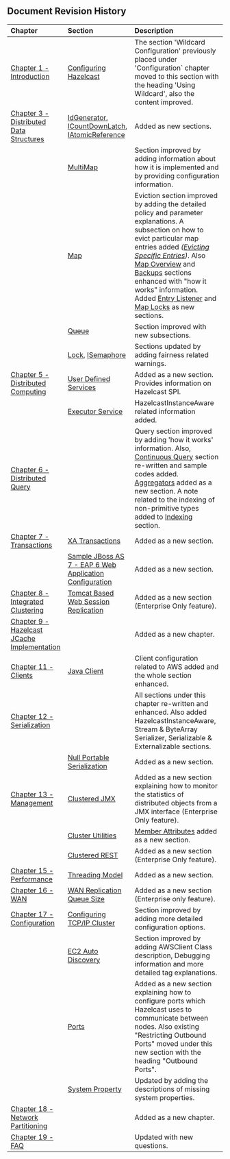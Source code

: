 

## Document Revision History

|Chapter|Section|Description|
|:-------|:-------|:-----------|
|[Chapter 1 - Introduction](#introduction)|[Configuring Hazelcast](#configuring-hazelcast)|The section 'Wildcard Configuration' previously placed under 'Configuration` chapter moved to this section with the heading 'Using Wildcard', also the content improved.|
|[Chapter 3 - Distributed Data Structures](#distributed-data-structures)|[IdGenerator](#idgenerator), [ICountDownLatch](#icountdownlatch), [IAtomicReference](#iatomic-reference)| Added as new sections.|
||[MultiMap](#multimap)| Section improved by adding information about how it is implemented and by providing configuration information.|
||[Map](#map)|Eviction section improved by adding the detailed policy and parameter explanations. A subsection on how to evict particular map entries added *([Evicting Specific Entries](#evicting-specific-entries))*. Also [Map Overview](#map-overview) and [Backups](#backups) sections enhanced with "how it works" information. Added [Entry Listener](#entry-listener) and [Map Locks](#map-locks) as new sections.|
||[Queue](#queue)|Section improved with new subsections.|
||[Lock](#lock), [ISemaphore](#isemaphore)|Sections updated by adding fairness related warnings.
|[Chapter 5 - Distributed Computing](#distributed-computing)|[User Defined Services](#user-defined-services)| Added as a new section. Provides information on Hazelcast SPI.
||[Executor Service](#executor-service)|HazelcastInstanceAware related information added.
|[Chapter 6 - Distributed Query](#distributed-query)||Query section improved by adding 'how it works' information. Also, [Continuous Query](#continuous-query) section re-written and sample codes added. [Aggregators](#aggregators) added as a new section. A note related to the indexing of non-primitive types added to [Indexing](#indexing) section.|
|[Chapter 7 - Transactions](#transactions)|[XA Transactions](#xa-transactions)|Added as a new section.|
||[Sample JBoss AS 7 - EAP 6 Web Application Configuration](#sample-JBoss-AS-7-EAP-6-web-application-configuration)| Added as a new section.|
|[Chapter 8 - Integrated Clustering](#integrated-clustering)|[Tomcat Based Web Session Replication](#tomcat-based-web-session-replication)|Added as a new section (Enterprise Only feature).|
|[Chapter 9 - Hazelcast JCache Implementation](#hazelcast-jcache-implementation)||Added as a new chapter.|
|[Chapter 11 - Clients](#clients)|[Java Client](#java-client)|Client configuration related to AWS added and the whole section enhanced.|
|[Chapter 12 - Serialization](#serialization)||All sections under this chapter re-written and enhanced. Also added HazelcastInstanceAware, Stream & ByteArray Serializer, Serializable & Externalizable sections.|
||[Null Portable Serialization](#null-portable-serialization)| Added as a new section.|
|[Chapter 13 - Management](#management)|[Clustered JMX](#clustered-jmx)|Added as a new section explaining how to monitor the statistics of distributed objects from a JMX interface (Enterprise Only feature).|
||[Cluster Utilities](#cluster-utilities)|[Member Attributes](#member-attributes) added as a new section.|
||[Clustered REST](#clustered-rest)|Added as a new section (Enterprise Only feature).|
|[Chapter 15 - Performance](#performance)|[Threading Model](#threading-model)| Added as a new section.|
|[Chapter 16 - WAN](#wan)|[WAN Replication Queue Size](#wan-replication-queue-size)| Added as a new section (Enterprise only feature).|
|[Chapter 17 - Configuration](#configuration)|[Configuring TCP/IP Cluster](#configuring-tcp-ip-cluster)| Section improved by adding more detailed configuration options.|
||[EC2 Auto Discovery](#ec2-auto-discovery)|Section improved by adding AWSClient Class description, Debugging information and more detailed tag explanations.|
||[Ports](#ports)|Added as a new section explaining how to configure ports which Hazelcast uses to communicate between nodes. Also existing "Restricting Outbound Ports" moved under this new section with the heading "Outbound Ports".|
||[System Property](#system-property)|Updated by adding the descriptions of missing system properties.|
|[Chapter 18 - Network Partitioning](#network-partitioning-split-brain-syndrome)||Added as a new chapter.|
|[Chapter 19 - FAQ](#frequently-asked-questions)||Updated with new questions.|



<br> </br>









